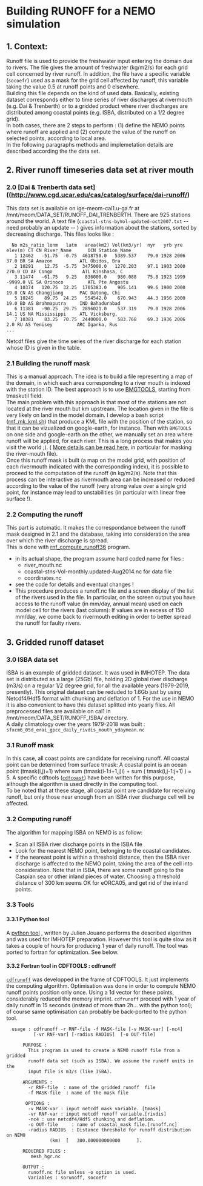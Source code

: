 # Building RUNOFF for a NEMO simulation

## 1. Context:
Runoff file is used to provide the freshwater input entering the domain due to rivers.  The file
gives the amount of freshwater (kg/m2/s) for each grid cell concerned by river runoff.  In addition,
the file have a specific variable (`socoefr`) used as a mask for the grid cell affected by runoff, 
this variable taking the value 0.5 at runoff points and 0 elsewhere.  
Building this file depends on the kind of used data. Basically, existing dataset corresponds
either to time series of river discharges at rivermouth  (e.g. Dai & Trenberth) or to a gridded
product where river discharges are distributed among coastal points (e.g. ISBA, distributed on
a 1/2 degree grid).  
In both cases, there are 2 steps to perform : (1) define the NEMO points where runoff are applied 
and (2) compute the value of the runoff on selected points, according to local area.   
In the following paragraphs methods and implemetation details are described  according the the 
data set.

## 2. River runoff timeseries data set at river mouth
### 2.0 [Dai & Trenberth data set]((http://www.cgd.ucar.edu/cas/catalog/surface/dai-runoff/)
This data set is available on ige-meom-cal1.u-ga.fr at /mnt/meom/DATA_SET/RUNOFF_DAI_TRENBERTH. There are 925 stations
around the world. A text file (`coastal-stns-byVol-updated-oct2007.txt` -- need probably an update -- ) gives information
about the stations, sorted by decreasing discharge.  This files looks like :

```
  No m2s_ratio lonm   latm   area(km2) Vol(km3/yr)  nyr   yrb yre  elev(m) CT CN River_Name      OCN Station_Name
   1 12462   -51.75  -0.75  4618750.0   5389.537    79.0 1928 2006    37.0 BR SA Amazon          ATL Obidos, Bra
   2 10291    12.75  -5.75  3475000.0   1270.203    97.1 1903 2000   270.0 CD AF Congo           ATL Kinshasa, C
   3 11474   -61.75   9.25   836000.0    980.088    75.8 1923 1999 -9999.0 VE SA Orinoco         ATL Pte Angostu
   4 10374   120.75  32.25  1705383.0    905.141    99.6 1900 2000    19.0 CN AS Changjiang      PAC Datong, Chi
   5 10245    89.75  24.25   554542.0    670.943    44.3 1956 2000    19.0 BD AS Brahmaputra     IND Bahadurabad
   6 11381   -90.25  29.75  2896021.0    537.319    79.0 1928 2006    14.1 US NA Mississippi     ATL Vicksburg, 
   7 10381    83.25  70.75  2440000.0    583.768    69.3 1936 2006     2.0 RU AS Yenisey         ARC Igarka, Rus
...
```

Netcdf files give the time series of the river discharge for each station whose ID is given in the table.

###  2.1 Building the runoff mask
 This is a manual approach.  The idea is to build a file representing a map of the domain, in which each area corresponding
to a river mouth is indexed with the station ID.  The best approach is to use 
[BMGTOOLS](http://archimer.ifremer.fr/doc/00195/30646/), starting from tmaskutil field.  
The main problem with this approach is that most of the stations are not located at the river mouth but km upstream. The 
location given in the file is very likely on land in the model domain. I develop a bash script ([rnf_mk_kml.sh](https://github.com/molines/eNATL60/blob/master/TOOLS/rnf_mk_kml.sh)) that produce a KML file with the 
position of the station, so that it can be vizualized on google-earth, for instance.  Then with `BMGTOOLS` on one side and 
google-earth on the other, we manually set an area where runoff will be applied, for each river.  This is a long process 
that makes you visit the world ;). ( [More details can be read here](https://github.com/molines/ENERGETICS/blob/master/DOC/runoff_making.md), in particular for masking the river-mouth file).  
Once this runoff mask is built (a map on the model grid, with position of each rivermouth indicated with the corresponding
index), it is possible to proceed to the computation of the runoff (in kg/m2/s). Note that this process can be interactive
as rivermouth area can be increased or reduced according to the value of the runoff (very strong value over a single 
grid point, for instance may lead to unstabilities (in particular with linear free surface !). 

###  2.2 Computing the runoff
  This part is automatic. It makes the correspondance between the runoff mask designed in 2.1 and the database, taking 
into consideration the area over which the river discharge is spread.   
This is done with [rnf_compute_runoff36](https://github.com/molines/eNATL60/blob/master/TOOLS/rnf_compute_runoff36.f90) program.
   * in its actual shape, the program assume hard coded name for files :
     - river_mouth.nc
     - coastal-stns-Vol-monthly.updated-Aug2014.nc for data file
     - coordinates.nc
   * see the code for details and eventual changes !
   * This procedure produces a runoff.nc file and a screen display of the list of the rivers used in the file. In particular, on the screen output you have access to the runoff value (in mm/day, annual mean) used on each model cell for the rivers (last column): If values are in excess of 150 mm/day, we come back to rivermouth editing in order to better spread the runoff for faulty rivers.


## 3. Gridded runoff dataset
### 3.0  ISBA data set
   ISBA is  an example of gridded dataset. It was used in IMHOTEP. The data set is distributed as a large (25Gb) file,
holding 2D global river discharge (m3/s) on a regular 1/2 degree grid, for all the available years (1979-2019, presently).
This original dataset can be reduded to 1.6Gb just by using Netcdf4/Hdf5 format with chunking and deflation of 1. For
the use in NEMO it is also convenient to have this dataset splitted into yearly files. All preprocessed files are 
available on cal1 in /mnt/meom/DATA_SET/RUNOFF_ISBA/ directory.   
A daily climatology over the years 1979-2018 was built : `sfxcm6_05d_erai_gpcc_daily_rivdis_mouth_ydaymean.nc`
### 3.1 Runoff mask
In this case, all coast points are candidate for receiving runoff. All coastal point can be deternined from surface tmask:
A coastal point is an ocean point (tmask(i,j)=1) where sum (tmask(i-1:i+1,j)i) + sum ( tmask(i,j-1:j+1) ) = 5. A specific
cdftools ([`cdfcoast`](https://github.com/meom-group/CDFTOOLS/blob/master/src/cdfcoast.f90)) have been written for this purpose, although the algorithm is used directly in the computing tool.  
To be noted that at these stage, all coastal point are candidate for receiving runoff, but only those near enough from an
ISBA river discharge cell will be affected.
### 3.2 Computing runoff
The algorithm for mapping ISBA on NEMO is as follow: 
  * Scan all ISBA river discharge points in the ISBA file
  * Look for the nearest NEMO point, belonging to the coastal candidates.
  * If the neareast point is within a threshold distance, then the ISBA river discharge is affected to the NEMO point,
taking the area of the cell into consideration.  Note that in ISBA, there are some runoff going to the Caspian sea or other
inland pieces of water. Choosing a threshold distance of 300 km seems OK for eORCA05, and get rid of the inland points. 
### 3.3 Tools
#### 3.3.1 Python tool
   A [python tool](./build_ORCA05_runoff_fromISBA.py) , written by Julien Jouano performs the described 
algorithm and was used for IMHOTEP preparation. However this tool is quite slow as it takes a couple of
hours for producing 1 year of daily runoff. The tool was ported to fortran for optimization. See below.

#### 3.3.2 Fortran tool in CDFTOOLS : cdfrunoff
   [`cdfrunoff`](https://github.com/meom-group/CDFTOOLS/blob/master/src/cdfrunoff.f90) was developped 
in the frame of CDFTOOLS. It just implements the computing algorithm. Optimisation was done
in order to compute NEMO runoff points position only once. Using a 1d vector for these points, considerably reduced the
memory imprint.  `cdfrunoff` proceed with 1 year of daily runoff in 15 seconds (instead of more than 2h... with the 
python tool); of course same optimisation can probably be back-ported to the python tool.

```text
  usage : cdfrunoff -r RNF-file -f MASK-file [-v MASK-var] [-nc4] 
          [-vr RNF-var] [-radius RADIUS]  [-o OUT-file] 
       
      PURPOSE :
        This program is used to create a NEMO runoff file from a gridded
        runoff data set (such as ISBA). We assume the runoff units in the
        imput file is m3/s (like ISBA).
       
      ARGUMENTS :
        -r RNF-file  : name of the gridded runoff  file 
        -f MASK-file  : name of the mask file 
       
       OPTIONS : 
        -v MASK-var : input netcdf mask variable. [tmask] 
        -vr RNF-var : input netcdf runoff variable.[rivdis] 
        -nc4 : use netcdf4/Hdf5 chunking and deflation.
        -o OUT-file     : name of coastal_mask file.[runoff.nc]
        -radius RADIUS  : Distance threshold for runoff distribution on NEMO
                (km)  [   300.000000000000      ].
       
      REQUIRED FILES :
         mesh_hgr.nc
       
      OUTPUT : 
        runoff.nc file unless -o option is used.
        Variables : sorunoff, socoefr
```

